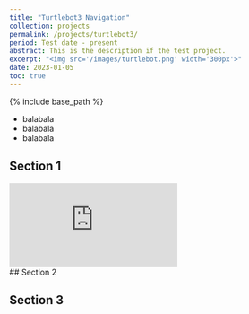 ```yaml
---
title: "Turtlebot3 Navigation"
collection: projects
permalink: /projects/turtlebot3/
period: Test date - present
abstract: This is the description if the test project.
excerpt: "<img src='/images/turtlebot.png' width='300px'>"
date: 2023-01-05
toc: true
---
```


{% include base_path %}

- balabala
- balabala
- balabala

## Section 1
<div class="video_wrapper">
  <iframe src="https://www.youtube.com/embed/lsIKjBndsrU" frameborder="0" allowfullscreen></iframe>
</div>
## Section 2

## Section 3




